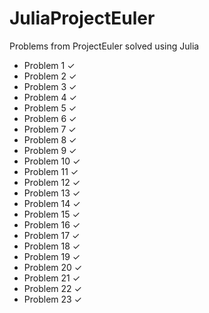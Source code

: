 JuliaProjectEuler
=================

Problems from ProjectEuler solved using Julia

- Problem 1  ✓
- Problem 2  ✓
- Problem 3  ✓
- Problem 4  ✓
- Problem 5  ✓
- Problem 6  ✓
- Problem 7  ✓
- Problem 8  ✓
- Problem 9  ✓
- Problem 10 ✓
- Problem 11 ✓
- Problem 12 ✓
- Problem 13 ✓
- Problem 14 ✓
- Problem 15 ✓
- Problem 16 ✓
- Problem 17 ✓
- Problem 18 ✓
- Problem 19 ✓
- Problem 20 ✓
- Problem 21 ✓
- Problem 22 ✓
- Problem 23 ✓
